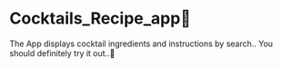 # Cocktails_Recipe_app🍹


The App displays cocktail ingredients and instructions by search.. You should definitely try it out..🥂
